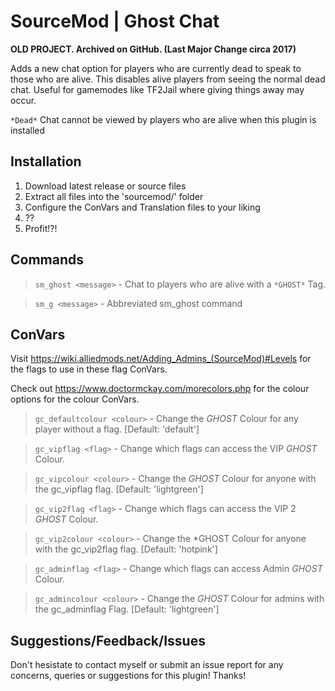 # SourceMod | Ghost Chat
**OLD PROJECT. Archived on GitHub. (Last Major Change circa 2017)**

Adds a new chat option for players who are currently dead to speak to those who are alive. This disables alive players from seeing the normal dead chat. Useful for gamemodes like TF2Jail where giving things away may occur.

`*Dead*` Chat cannot be viewed by players who are alive when this plugin is installed

## Installation
1. Download latest release or source files
2. Extract all files into the 'sourcemod/' folder
3. Configure the ConVars and Translation files to your liking
4. ??
5. Profit!?!

## Commands
> `sm_ghost <message>` - Chat to players who are alive with a `*GHOST*` Tag.

> `sm_g <message>` - Abbreviated sm_ghost command

## ConVars
Visit https://wiki.alliedmods.net/Adding_Admins_(SourceMod)#Levels for the flags to use in these flag ConVars.

Check out https://www.doctormckay.com/morecolors.php for the colour options for the colour ConVars.

> `gc_defaultcolour <colour>` - Change the *GHOST* Colour for any player without a flag. [Default: 'default']

> `gc_vipflag <flag>` - Change which flags can access the VIP *GHOST* Colour.

> `gc_vipcolour <colour>` - Change the *GHOST* Colour for anyone with the gc_vipflag flag. [Default: 'lightgreen']

> `gc_vip2flag <flag>` - Change which flags can access the VIP 2 *GHOST* Colour.

> `gc_vip2colour <colour>` - Change the *GHOST Colour for anyone with the gc_vip2flag flag. [Default: 'hotpink']

> `gc_adminflag <flag>` - Change which flags can access Admin *GHOST* Colour.

> `gc_admincolour <colour>` - Change the *GHOST* Colour for admins with the gc_adminflag Flag. [Default: 'lightgreen']
  
## Suggestions/Feedback/Issues

Don't hesistate to contact myself or submit an issue report for any concerns, queries or suggestions for this plugin!
Thanks!

